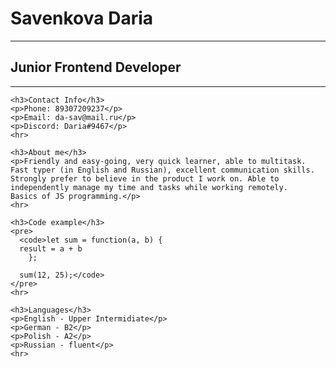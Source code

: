 <!DOCTYPE html>
<html lang="ru">
  <head>
    <meta charset="utf-8">
    <title>CV</title>
  </head>
  <body>
    <h1>Savenkova Daria</h1>
    <hr>
    <h2>Junior Frontend Developer</h2>
    <hr>

    <h3>Contact Info</h3>
    <p>Phone: 89307209237</p> 
    <p>Email: da-sav@mail.ru</p>
    <p>Discord: Daria#9467</p>     
    <hr>

    <h3>About me</h3>
    <p>Friendly and easy-going, very quick learner, able to multitask. 
    Fast typer (in English and Russian), excellent communication skills. Strongly prefer to believe in the product I work on. Able to independently manage my time and tasks while working remotely. 
    Basics of JS programming.</p>
    <hr>

    <h3>Code example</h3>
    <pre>
      <code>let sum = function(a, b) {
      result = a + b
        };
      
      sum(12, 25);</code>
    </pre>
    <hr>

    <h3>Languages</h3>
    <p>English - Upper Intermidiate</p>
    <p>German - B2</p>
    <p>Polish - A2</p>
    <p>Russian - fluent</p>
    <hr>
  </body>
